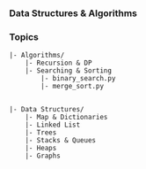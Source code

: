 ### Data Structures & Algorithms

### Topics

```
|- Algorithms/
    |- Recursion & DP
    |- Searching & Sorting
        |- binary_search.py
        |- merge_sort.py

    
|- Data Structures/
    |- Map & Dictionaries
    |- Linked List    
    |- Trees
    |- Stacks & Queues
    |- Heaps
    |- Graphs
```
